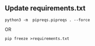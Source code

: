 


## Update requirements.txt
```
python3 -m  pipreqs.pipreqs . --force
```
OR
```
pip freeze >requirements.txt
```

